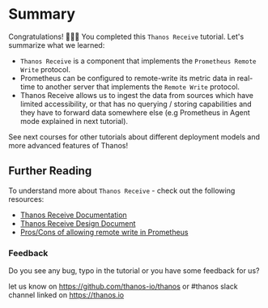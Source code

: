# Summary

Congratulations! 🎉🎉🎉
You completed this `Thanos Receive` tutorial. Let's summarize what we learned:

* `Thanos Receive` is a component that implements the `Prometheus Remote Write` protocol.
* Prometheus can be configured to remote-write its metric data in real-time to another server that implements the `Remote Write` protocol.
* Thanos Receive allows us to ingest the data from sources which have limited accessibility, or that has no querying / storing capabilities and they have to forward data somewhere else (e.g Prometheus in Agent mode explained in next tutorial).

See next courses for other tutorials about different deployment models and more advanced features of Thanos!

## Further Reading

To understand more about `Thanos Receive` - check out the following resources:
* [Thanos Receive Documentation](https://thanos.io/tip/components/receive.md/)
* [Thanos Receive Design Document](https://thanos.io/tip/proposals/201812_thanos-remote-receive.md/)
* [Pros/Cons of allowing remote write in Prometheus](https://docs.google.com/document/d/1H47v7WfyKkSLMrR8_iku6u9VB73WrVzBHb2SB6dL9_g/edit#heading=h.2v27snv0lsur)

### Feedback

Do you see any bug, typo in the tutorial or you have some feedback for us?

let us know on https://github.com/thanos-io/thanos or #thanos slack channel linked on https://thanos.io